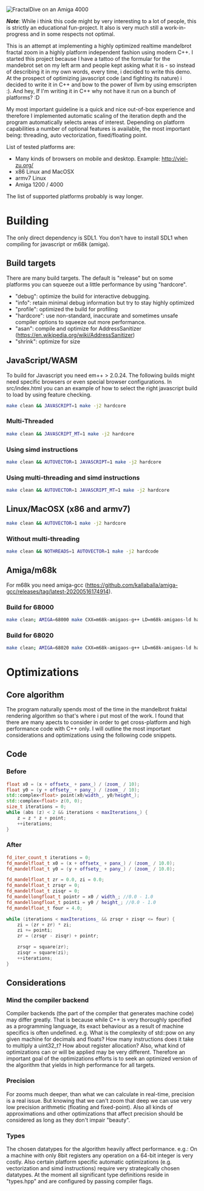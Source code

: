 ![FractalDive on an Amiga 4000](https://viel-zu.org/amiga4000.gif "FractalDive on an Amiga 4000")

***Note***: While i think this code might by very interesting to a lot of people, this is strictly an educational fun-project. It also is very much still a work-in-progress and in some respects not optimal.

This is an attempt at implementing a highly optimized realtime mandelbrot fractal zoom in a highly platform independent fashion using modern C++. I started this project because I have a tattoo of the formular for the mandebrot set on my left arm and people kept asking what it is - so instead of describing it in my own words, every time, i decided to write this demo. At the prospect of optimizing javascript code (and fighting its nature) i decided to write it in C++ and bow to the power of llvm by using emscripten :). And hey, If I'm writing it in C++ why not have it run on a bunch of platforms? :D

My most important guideline is a quick and nice out-of-box experience and therefore I implemented automatic scaling of the iteration depth and the program automatically selects areas of interest. Depending on platform capabilities a number of optional features is available, the most important being: threading, auto vectorization, fixed/floating point.

List of tested platforms are:
- Many kinds of browsers on mobile and desktop. Example: http://viel-zu.org/
- x86 Linux and MacOSX
- armv7 Linux
- Amiga 1200 / 4000

The list of supported platforms probably is way longer.

# Building

The only direct dependency is SDL1. You don't have to install SDL1 when compiling for javascript or m68k (amiga).

## Build targets

There are many build targets. The default is "release" but on some platforms you can squeeze out a little performance by using "hardcore".

* "debug": optimize the build for interactive debugging.
* "info": retain minimal debug information but try to stay highly optimized
* "profile": optimized the build for profiling
* "hardcore": use non-standard, inaccurate and sometimes unsafe compiler options to squeeze out more performance.
* "asan": compile and optimize for AddressSanitizer (https://en.wikipedia.org/wiki/AddressSanitizer)
* "shrink": optimize for size

## JavaScript/WASM
To build for Javascript you need em++ > 2.0.24. The following builds might need specific browsers or even special browser configurations. In src/index.html you can an example of how to select the right javascript build to load by using feature checking.
```bash
make clean && JAVASCRIPT=1 make -j2 hardcore
```
### Multi-Threaded 
```bash
make clean && JAVASCRIPT_MT=1 make -j2 hardcore
```
### Using simd instructions
```bash
make clean && AUTOVECTOR=1 JAVASCRIPT=1 make -j2 hardcore
```
### Using multi-threading and simd instructions
```bash
make clean && AUTOVECTOR=1 JAVASCRIPT_MT=1 make -j2 hardcore
```
## Linux/MacOSX (x86 and armv7)
```bash
make clean && AUTOVECTOR=1 make -j2 hardcore
```
### Without multi-threading
```bash
make clean && NOTHREADS=1 AUTOVECTOR=1 make -j2 hardcode
```
## Amiga/m68k

For m68k you need amiga-gcc (https://github.com/kallaballa/amiga-gcc/releases/tag/latest-20200516174914).

### Build for 68000
```bash
make clean; AMIGA=68000 make CXX=m68k-amigaos-g++ LD=m68k-amigaos-ld hardcore
```

### Build for 68020
```bash
make clean; AMIGA=68020 make CXX=m68k-amigaos-g++ LD=m68k-amigaos-ld hardcore
```
# Optimizations

## Core algorithm

The program naturally spends most of the time in the mandelbrot fraktal rendering algorithm so that's where i put most of the work.
I found that there are many apects to consider in order to get cross-platform and high performance code with C++ only. I will outline the most important considerations and optimizations using the following code snippets.

## Code

### Before
```C++
float x0 = (x + offsetx_ + panx_) / (zoom_ / 10);
float y0 = (y + offsety_ + pany_) / (zoom_ / 10);
std::complex<float> point(x0/width_, y0/height_);
std::complex<float> z(0, 0);
size_t iterations = 0;
while (abs (z) < 2 && iterations < maxIterations_) {
	z = z * z + point;
	++iterations;
}
```

### After
```C++
fd_iter_count_t iterations = 0;
fd_mandelfloat_t x0 = (x + offsetx_ + panx_) / (zoom_ / 10.0);
fd_mandelfloat_t y0 = (y + offsety_ + pany_) / (zoom_ / 10.0);

fd_mandelfloat_t zr = 0.0, zi = 0.0;
fd_mandelfloat_t zrsqr = 0;
fd_mandelfloat_t zisqr = 0;
fd_mandellongfloat_t pointr = x0 / width_; //0.0 - 1.0
fd_mandellongfloat_t pointi = y0 / height_; //0.0 - 1.0
fd_mandelfloat_t four = 4.0;

while (iterations < maxIterations_ && zrsqr + zisqr <= four) {
	zi = (zr + zr) * zi;
	zi += pointi;
	zr = (zrsqr - zisqr) + pointr;

	zrsqr = square(zr);
	zisqr = square(zi);
	++iterations;
}
```
## Considerations
### Mind the compiler backend
Compiler backends (the part of the compiler that generates machine code) may differ greatly. That is because while C++ is very thoroughly specified as a programming language, its exact behaviour as a result of machine specifics is often undefined. e.g. What is the complexity of std::pow on any given machine for decimals and floats? How many instructions does it take to multiply a uint32_t? How about register allocation?
Also, what kind of optimizations can or will be applied may be very different. Therefore an important goal of the optimizations efforts is to seek an optimized version of the algorithm that yields in high performance for all targets.

### Precision
For zooms much deeper, than what we can calculate in real-time, precision is a real issue. But knowing that we can't zoom that deep we can use very low precision arithmetic (floating and fixed-point). Also all kinds of approximations and other optimizations that affect precision should be considered as long as they don't impair "beauty".

### Types
The chosen datatypes for the algorithm heavily affect performance. e.g.: On a machine with only 8bit registers any operation on a 64-bit integer is very costly. Also certain platform specific automatic optimizations (e.g. vectorization and simd instructions) require very strategically chosen datatypes. At the moment all significant type definitions reside in "types.hpp" and are configured by passing compiler flags.
